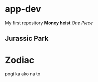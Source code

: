 # app-dev
My first repository
**Money heist** 
*One Piece*
## Jurassic Park
# Zodiac
pogi ka
ako na to
